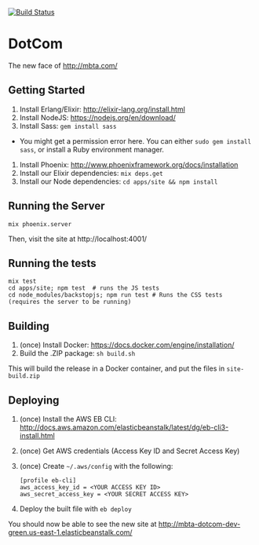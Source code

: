 [![Build Status](https://semaphoreci.com/api/v1/projects/3e8894ff-9143-4cb0-a0ae-a4489ca741a7/882389/badge.svg)](https://semaphoreci.com/peter-fogg/dotcom)

# DotCom

The new face of http://mbta.com/

## Getting Started

1. Install Erlang/Elixir: http://elixir-lang.org/install.html
1. Install NodeJS: https://nodejs.org/en/download/
1. Install Sass: `gem install sass`
  * You might get a permission error here.  You can either `sudo gem install sass`, or install a Ruby environment manager.
1. Install Phoenix: http://www.phoenixframework.org/docs/installation
1. Install our Elixir dependencies: `mix deps.get`
1. Install our Node dependencies: `cd apps/site && npm install`

## Running the Server

    mix phoenix.server

Then, visit the site at http://localhost:4001/

## Running the tests

    mix test
    cd apps/site; npm test  # runs the JS tests
    cd node_modules/backstopjs; npm run test # Runs the CSS tests (requires the server to be running)

## Building

1. (once) Install Docker: https://docs.docker.com/engine/installation/
1. Build the .ZIP package: `sh build.sh`

This will build the release in a Docker container, and put the files in `site-build.zip`

## Deploying

1. (once) Install the AWS EB CLI: http://docs.aws.amazon.com/elasticbeanstalk/latest/dg/eb-cli3-install.html
1. (once) Get AWS credentials (Access Key ID and Secret Access Key)
1. (once) Create `~/.aws/config` with the following:

    ```
    [profile eb-cli]
    aws_access_key_id = <YOUR ACCESS KEY ID>
    aws_secret_access_key = <YOUR SECRET ACCESS KEY>
    ```

1. Deploy the built file with `eb deploy`

You should now be able to see the new site at http://mbta-dotcom-dev-green.us-east-1.elasticbeanstalk.com/
